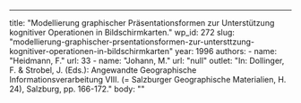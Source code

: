 ---
  title: "Modellierung graphischer Präsentationsformen zur Unterstützung kognitiver Operationen in Bildschirmkarten."
  wp_id: 272
  slug: "modellierung-graphischer-prsentationsformen-zur-untersttzung-kognitiver-operationen-in-bildschirmkarten"
  year: 1996
  authors: 
    - 
      name: "Heidmann, F."
      url: 33
    - 
      name: "Johann, M."
      url: "null"
  outlet: "In: Dollinger, F. & Strobel, J. (Eds.): Angewandte Geographische Informationsverarbeitung VIII. (= Salzburger Geographische Materialien, H. 24), Salzburg, pp. 166-172."
  body: ""
